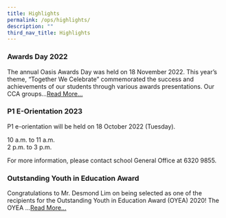 ```yaml
---
title: Highlights
permalink: /ops/highlights/
description: ""
third_nav_title: Highlights
---
```

### Awards Day 2022

The annual Oasis Awards Day was held on 18 November 2022. This year’s theme, “Together We Celebrate” commemorated the success and achievements of our students through various awards presentations. Our CCA groups...[Read More...](https://staging.d6400o65xh90r.amplifyapp.com/ops/highlights/awards-day-2022)

### P1 E-Orientation 2023

P1 e-orientation will be held on 18 October 2022 (Tuesday).  

10 a.m. to 11 a.m. <br>
2 p.m. to 3 p.m.

For more information, please contact school General Office at 6320 9855.

### Outstanding Youth in Education Award


Congratulations to Mr. Desmond Lim on being selected as one of the recipients for the Outstanding Youth in Education Award (OYEA) 2020! The OYEA ...[Read More...](https://staging.d6400o65xh90r.amplifyapp.com/ops/highlights/outstanding-youth-in-education-award)